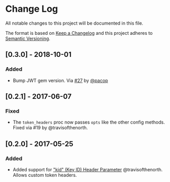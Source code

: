 # Change Log
All notable changes to this project will be documented in this file.

The format is based on [Keep a Changelog](http://keepachangelog.com/)
and this project adheres to [Semantic Versioning](http://semver.org/).

## [0.3.0] - 2018-10-01

### Added

- Bump JWT gem version. Via [#27](https://github.com/doorkeeper-gem/doorkeeper-jwt/pull/27) by [@pacop](https://github.com/pacop/)

## [0.2.1] - 2017-06-07

### Fixed

- The `token_headers` proc now passes `opts` like the other config methods. Fixed via #19 by @travisofthenorth.

## [0.2.0] - 2017-05-25

### Added

- Added support for ["kid" (Key ID) Header Parameter](https://tools.ietf.org/html/rfc7515#section-4.1.4) @travisofthenorth. Allows custom token headers.
